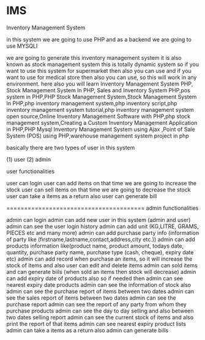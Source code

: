 # IMS
Inventory Management System


in this system we are going to use PHP and as a backend we are going to use MYSQLI

we are going to generate this inventory management system it is also known as stock management system this is totally dynamic system so if you want to use this system for supermarket then also you can use and if you want to use for medical store then also you can use, so this will work in any environment. here also you will learn Inventory Management System PHP, Stock Management System In PHP, Sales and Inventory System PHP,pos system in PHP,PHP Stock Management System,Stock Management System In PHP,php inventory management system,php inventory script,php inventory management system tutorial,php inventory management system open source,Online Inventory Management Software with PHP,php stock management system,Creating a Custom Inventory Management Application in PHP,PHP Mysql Inventory Management System using Ajax ,Point of Sale System (POS) using PHP,warehouse management system project in php


basically there are two types of user in this system

(1) user
(2) admin

user functionalities

user can login
user can add items on that time we are going to increase the stock
user can sell items on that time we are going to decrease the stock
user can take a items as a return also
user can generate bill

=======================================
admin functionalities

admin can login
admin can add new user in this system (admin and user)
admin can see the user login history
admin can add unit (KG,LITRE, GRAMS, PIECES etc and many more)
admin can add purchase party info (information of party like (firstname,lastname,contact,address,city etc.))
admin can add products information like(product name, product amount, todays date, quantity, purchase party name, purchase type (cash, cheque), expiry date etc)
admin can add record when purchase an items, so it will increase the stock of items and also user can edit and delete items
admin can sold items and can generate biils (when  sold an items then stock will decrease)
admin can add expiry date of products also so if needed then admin can see nearest expiry date products
admin can see the information of stock also
admin can see the purchase report of items between two dates
admin can see the sales report of items between two dates
admin can see the purchase report
admin can see the report of any party from whom they purchase products
admin can see the day to day selling and also between two dates selling report
admin can see the current stock of items and also print the report of that items
admin can see nearest expiry product lists
admin can take a items as a  return also
admin can generate bills
